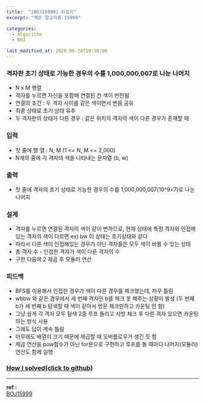 ```yaml
---
title:  "[BOJ15999] 뒤집기"
excerpt: "백준 알고리즘 15999"

categories:
  - Algorithm
  - BOJ

last_modified_at: 2020-06-24T19:30:00
---
```


### 격자판 초기 상태로 가능한 경우의 수를 1,000,000,007로 나눈 나머지
- N x M 행렬
- 격자를 누르면 자신을 포함해 연결된 칸 색이 반전됨
- 연결의 조건 : 두 격자 사이를 같은 색이면서 변을 공유
- 최종 상태로 초기 상태 유추
- 두 격자판의 상태가 다른 경우 : 같은 위치의 격자의 색이 다른 경우가 존재할 때

### 입력
- 첫 줄에 행 열 : N, M (1 <= N, M <= 2,000)
- N개의 줄에 각 격자의 색을 나타내는 문자열 (b, w)

### 출력
- 첫 줄에 격자의 초기 상태로 가능한 경우의 수를 1,000,000,007(10^9+7)로 나눈 나머지

### 설계
- 격자를 누르면 연결된 격자의 색이 같이 변하므로, 현재 상태에 특정 격자와 인접해있는 격자의 색이 다르면 ex) bw 이 상태는 초기상태와 같다
- 따라서 다른 색이 인접해있는 경우가 아닌 격자들은 모두 색이 바뀔 수 있는 상태
- 총 격자 수 - 인접한 격자가 색이 다른 격자의 수
- 구한 다음에 2 제곱 후 모듈러 연산

### 피드백
- BFS를 이용해서 인접한 경우가 색이 다른 경우를 체크했는데, 자꾸 틀림
- wbbw 와 같은 경우에서 세 번째 격자인 b를 체크 못 해주는 상황이 발생 (두 번째 b가 세 번째 b 탐색할 때 색이 같아서 방문 체크만하고 카운팅 안 함)
- 그냥 쉽게 각 격자 모두 탐색 2중 루프 돌리고 사방 체크 후 다른 격자 있으면 카운팅 하는 방식 사용
- 그래도 답이 계속 틀림
- 아무래도 배열이 크기 때문에 제곱할 때 오버플로우가 생긴 듯 함
- 제곱 연산을 pow함수가 아닌 for문으로 구현하고 루프를 돌 때마다 나머지(모듈러) 연산도 함께 실행


### [How I solved(click to github)](https://github.com/mindflip/Algorithm_BOJ/blob/master/boj15999.cpp)

----
**ref :**  
[BOJ15999](https://www.acmicpc.net/problem/15999)
